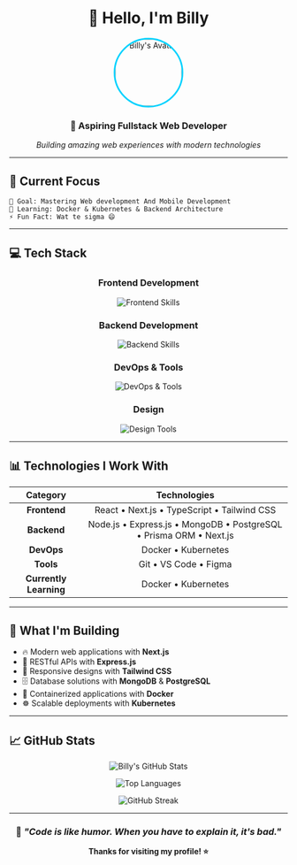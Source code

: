 <div align="center">

# 👋 Hello, I'm Billy

<img src="https://64.media.tumblr.com/b011e7ee16c74dbbe65c880b6d08a67f/3ef557d02cf9c757-30/s400x600/a4cb86fa8637906c4323e5bf0e9766917d20fcb5.jpg" alt="Billy's Avatar" width="120" height="120" style="border-radius: 50%; border: 3px solid #00d2ff;" />

### 🚀 **Aspiring Fullstack Web Developer**

*Building amazing web experiences with modern technologies*

</div>

---

## 🎯 **Current Focus**
```
🔭 Goal: Mastering Web development And Mobile Development
🌱 Learning: Docker & Kubernetes & Backend Architecture  
⚡ Fun Fact: Wat te sigma 😄
```

---

## 💻 **Tech Stack**
<div align="center">

### **Frontend Development**
<p>
  <img src="https://skillicons.dev/icons?i=react,nextjs,typescript,javascript,redux,tailwind" alt="Frontend Skills" />
</p>

### **Backend Development**  
<p>
  <img src="https://skillicons.dev/icons?i=nodejs,express,mongodb,postgresql,prisma" alt="Backend Skills" />
</p>

### **DevOps & Tools**
<p>
  <img src="https://skillicons.dev/icons?i=docker,kubernetes,git,vscode" alt="DevOps & Tools" />
</p>

### **Design**
<p>
  <img src="https://skillicons.dev/icons?i=figma" alt="Design Tools" />
</p>

</div>

---

## 📊 **Technologies I Work With**
<div align="center">
  
| **Category** | **Technologies** |
|:---:|:---:|
| **Frontend** | React • Next.js • TypeScript • Tailwind CSS |
| **Backend** | Node.js • Express.js • MongoDB • PostgreSQL • Prisma ORM • Next.js |
| **DevOps** | Docker • Kubernetes |
| **Tools** | Git • VS Code • Figma |
| **Currently Learning** | Docker • Kubernetes |

</div>

---

## 🎨 **What I'm Building**
- 🔥 Modern web applications with **Next.js**
- 🎯 RESTful APIs with **Express.js**  
- 📱 Responsive designs with **Tailwind CSS**
- 🗄️ Database solutions with **MongoDB** & **PostgreSQL**
- 🐳 Containerized applications with **Docker**
- ☸️ Scalable deployments with **Kubernetes**

---

## 📈 **GitHub Stats**
<div align="center">
  
  <!-- Ganti 'billy-username' dengan username GitHub kamu yang asli -->
  ![Billy's GitHub Stats](https://github-readme-stats.vercel.app/api?username=Billy-AR&show_icons=true&theme=tokyonight&hide_border=true)
  
  ![Top Languages](https://github-readme-stats.vercel.app/api/top-langs/?username=Billy-AR&layout=compact&theme=tokyonight&hide_border=true)
  
  ![GitHub Streak](https://github-readme-streak-stats.herokuapp.com/?user=Billy-AR&theme=tokyonight&hide_border=true)

</div>

---

<div align="center">
  
### 💭 *"Code is like humor. When you have to explain it, it's bad."* 
**Thanks for visiting my profile! ⭐**

</div>
